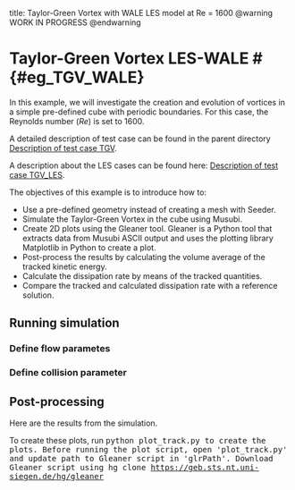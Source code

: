 title: Taylor-Green Vortex with WALE LES model at Re = 1600
@warning WORK IN PROGRESS @endwarning

# Taylor-Green Vortex LES-WALE # {#eg_TGV_WALE}

In this example, we will investigate the creation and evolution of vortices in a
simple pre-defined cube with periodic boundaries. For this case, the Reynolds
number (*Re*) is set to 1600.

A detailed description of test case can be found in the parent directory
[Description of test case TGV](../../index.html).

A description about the LES cases can be found here:
[Description of test case TGV_LES](../index.html).

The objectives of this example is to introduce how to:
* Use a pre-defined geometry instead of creating a mesh with Seeder.
* Simulate the Taylor-Green Vortex in the cube using Musubi.
* Create 2D plots using the Gleaner tool. Gleaner is a Python tool that extracts
  data from Musubi ASCII output and uses the plotting library Matplotlib in
  Python to create a plot.
* Post-process the results by calculating the volume average of the tracked
  kinetic energy.
* Calculate the dissipation rate by means of the tracked quantities.
* Compare the tracked and calculated dissipation rate with a reference solution.

## Running simulation ##
### Define flow parametes ###
### Define collision parameter ###
## Post-processing ##

Here are the results from the simulation.

To create these plots, run <tt>python plot_track.py<tt> to create the plots.
Before running the plot script, open 'plot_track.py' and update path to
Gleaner script in 'glrPath'. Download Gleaner script using
<tt>hg clone https://geb.sts.nt.uni-siegen.de/hg/gleaner</tt>
